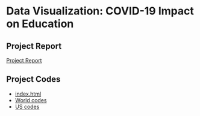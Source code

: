 # Data Visualization: COVID-19 Impact on Education

## Project Report
[Project Report](report.pdf)

## Project Codes
- [index.html](index.html)
- [World codes](world.js)
- [US codes](us.js)
